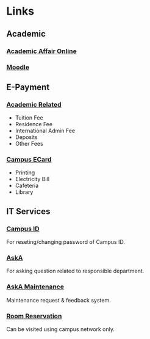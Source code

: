 # Links

## Academic

### [Academic Affair Online](https://ac.xmu.edu.my)

### [Moodle](https://l.xmu.edu.my)

## E-Payment

### [Academic Related](https://www.barracudacampus.com/s/xmu)

- Tuition Fee
- Residence Fee
- International Admin Fee
- Deposits
- Other Fees

### [Campus ECard](https://ecard.xmu.edu.my:8080/easytong_portal)

- Printing
- Electricity Bill
- Cafeteria
- Library

## IT Services

### [Campus ID](https://id.xmu.edu.my/)

For reseting/changing password of Campus ID.

### [AskA](https://app.xmu.edu.my/AskA)

For asking question related to responsible department.

### [AskA Maintenance](https://app.xmu.edu.my/Maintenance)

Maintenance request & feedback system.

### [Room Reservation](http://rooms.xmu.edu.my/)

Can be visited using campus network only.